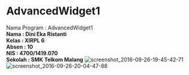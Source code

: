 # AdvancedWidget1 <br>
Nama Program : AdvancedWidget1<br>
<b>Nama : Dini Eka Ristanti<br>
Kelas : XIRPL 6<br>
Absen : 10<br>
NIS : 4700/1419.070<br>
Sekolah : SMK Telkom Malang</b>
![screenshot_2016-09-26-19-45-42-71](https://cloud.githubusercontent.com/assets/22124865/18835371/fdcf8f26-8424-11e6-8531-7d97467d2b45.png)<br>
![screenshot_2016-09-26-20-04-47-88](https://cloud.githubusercontent.com/assets/22124865/18835372/fdd69bc2-8424-11e6-8f5a-753b9ae88cc6.png)<br>
<br>

